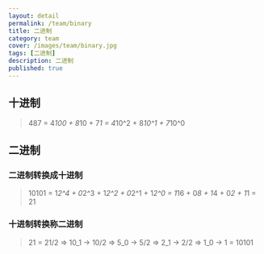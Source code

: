 ```yaml
---
layout: detail
permalink: /team/binary
title: 二进制
category: team
cover: /images/team/binary.jpg
tags: [二进制]
description: 二进制
published: true
---
```


## 十进制

> 487 = 4*100 + 8*10 + 7*1 = 4*10^2 + 8*10^1 + 7*10^0

## 二进制

### 二进制转换成十进制

> 10101 = 1*2^4 + 0*2^3 + 1*2^2 + 0*2^1 + 1*2^0 = 1*16 + 0*8 + 1*4 + 0*2 + 1*1 = 21

### 十进制转换称二进制

> 21 = 21/2 => 10_1 -> 10/2 => 5_0 -> 5/2 => 2_1 -> 2/2 => 1_0 -> 1 = 10101
